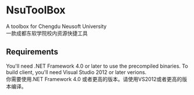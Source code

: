 # NsuToolBox
A toolbox for Chengdu Neusoft University 
</br>一款成都东软学院校内资源快捷工具

## Requirements
You'll need .NET Framework 4.0 or later to use the precompiled binaries. To build client, you'll need Visual Studio 2012 or later verions.
</br>你需要使用.NET Framework 4.0 或者更高的版本。请使用VS2012或者更高的版本编译。
